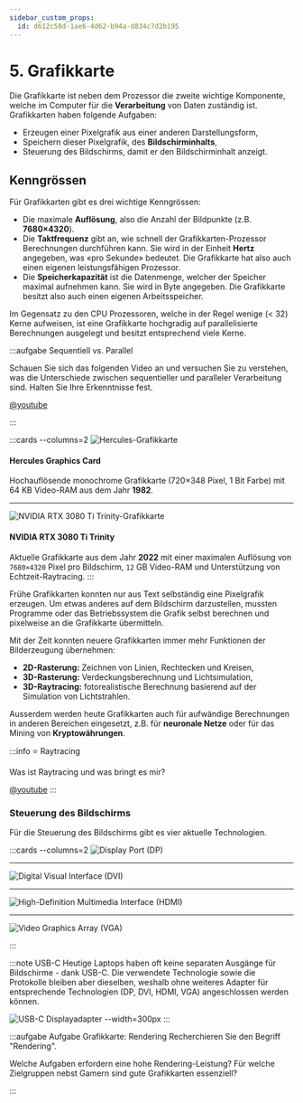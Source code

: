 ```yaml
---
sidebar_custom_props:
  id: d612c58d-1ae6-4d62-b94a-d834c7d2b195
---
```


# 5. Grafikkarte

Die Grafikkarte ist neben dem Prozessor die zweite wichtige Komponente, welche im Computer für die **Verarbeitung** von Daten zuständig ist. Grafikkarten haben folgende Aufgaben:

- Erzeugen einer Pixelgrafik aus einer anderen Darstellungsform,
- Speichern dieser Pixelgrafik, des **Bildschirminhalts**,
- Steuerung des Bildschirms, damit er den Bildschirminhalt anzeigt.


## Kenngrössen

Für Grafikkarten gibt es drei wichtige Kenngrössen:

- Die maximale **Auflösung**, also die Anzahl der Bildpunkte (z.B. __7680×4320__).
- Die **Taktfrequenz** gibt an, wie schnell der Grafikkarten-Prozessor Berechnungen durchführen kann. Sie wird in der Einheit **Hertz** angegeben, was «pro Sekunde» bedeutet. Die Grafikkarte hat also auch einen eigenen leistungsfähigen Prozessor.
- Die **Speicherkapazität** ist die Datenmenge, welcher der Speicher maximal aufnehmen kann. Sie wird in Byte angegeben. Die Grafikkarte besitzt also auch einen eigenen Arbeitsspeicher.

Im Gegensatz zu den CPU Prozessoren, welche in der Regel wenige (< 32) Kerne aufweisen, ist eine Grafikkarte hochgradig auf parallelisierte Berechnungen ausgelegt und besitzt entsprechend viele Kerne.

:::aufgabe Sequentiell vs. Parallel
<Answer type="state" webKey="6b6cdbde-323a-43a5-b869-ce39c570af88" />

Schauen Sie sich das folgenden Video an und versuchen Sie zu verstehen, was die Unterschiede zwischen sequentieller und paralleler Verarbeitung sind. Halten Sie Ihre Erkenntnisse fest.

[@youtube](https://www.youtube-nocookie.com/embed/ZrJeYFxpUyQ?start=159)

<Answer type="text" webKey="b60306a9-b13d-445d-a422-51ea087717bc" />

:::

:::cards --columns=2
![Hercules-Grafikkarte](images/05-hercules.png)

#### Hercules Graphics Card
Hochauflösende monochrome Grafikkarte (720×348 Pixel, 1 Bit Farbe) mit 64 KB Video-RAM aus dem Jahr **1982**.

***
![NVIDIA RTX 3080 Ti Trinity-Grafikkarte](images/05-nvidia-rtx-3080-trinity.jpg)
#### NVIDIA RTX 3080 Ti Trinity

Aktuelle Grafikkarte aus dem Jahr **2022** mit einer maximalen Auflösung von `7680×4320` Pixel pro Bildschirm, `12` GB Video-RAM und Unterstützung von Echtzeit-Raytracing.
:::

Frühe Grafikkarten konnten nur aus Text selbständig eine Pixelgrafik erzeugen. Um etwas anderes auf dem Bildschirm darzustellen, mussten Programme oder das Betriebssystem die Grafik selbst berechnen und pixelweise an die Grafikkarte übermitteln.

Mit der Zeit konnten neuere Grafikkarten immer mehr Funktionen der Bilderzeugung übernehmen:

- **2D-Rasterung:** Zeichnen von Linien, Rechtecken und Kreisen,
- **3D-Rasterung:** Verdeckungsberechnung und Lichtsimulation,
- **3D-Raytracing:** fotorealistische Berechnung basierend auf der Simulation von Lichtstrahlen.

Ausserdem werden heute Grafikkarten auch für aufwändige Berechnungen in anderen Bereichen eingesetzt, z.B. für **neuronale Netze** oder für das Mining von **Kryptowährungen**.


:::info ⭐️ Raytracing

Was ist Raytracing und was bringt es mir?

[@youtube](https://www.youtube-nocookie.com/embed/vy8kHdw9gCI?start=66)
:::

### Steuerung des Bildschirms

Für die Steuerung des Bildschirms gibt es vier aktuelle Technologien.

:::cards --columns=2
![Display Port (DP)](images/05-dp.png)

***
![Digital Visual Interface (DVI)](images/05-dvi.png)

***
![High-Definition Multimedia Interface (HDMI)](images/05-hdmi.png)

***
![Video Graphics Array (VGA)](images/05-vga.png)

:::

:::note USB-C
Heutige Laptops haben oft keine separaten Ausgänge für Bildschirme - dank USB-C. Die verwendete Technologie sowie die Protokolle bleiben aber dieselben, weshalb ohne weiteres Adapter für entsprechende Technologien (DP, DVI, HDMI, VGA) angeschlossen werden können.

![USB-C Displayadapter --width=300px](images/05-usbc-adapter.jpg)
:::

:::aufgabe Aufgabe Grafikkarte: Rendering
Recherchieren Sie den Begriff "Rendering".

<Answer type="text" webKey="30ee181c-fe31-4362-8274-68fd87478824" />

Welche Aufgaben erfordern eine hohe Rendering-Leistung? Für welche Zielgruppen nebst Gamern sind gute Grafikkarten essenziell?

<Answer type="text" webKey="bdf478bd-68f0-4980-b98e-74fd2be9065b" />
:::
